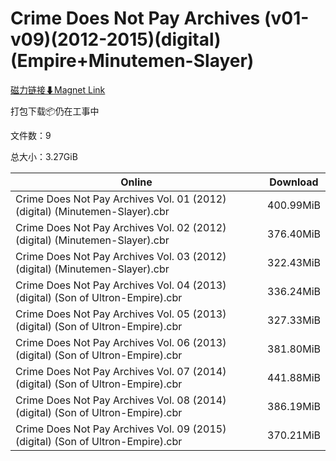 # Crime Does Not Pay Archives (v01-v09)(2012-2015)(digital)(Empire+Minutemen-Slayer)

[磁力链接⬇Magnet Link](magnet:?xt=urn:btih:afbfe74e07fecf28ff12247b7ee809b8aceb6eaa&dn=Crime%20Does%20Not%20Pay%20Archives%20%28v01-v09%29%282012-2015%29%28digital%29%28Empire%2BMinutemen-Slayer%29)

打包下载📦仍在工事中

文件数：9

总大小：3.27GiB

Online | Download
--- | ---
Crime Does Not Pay Archives Vol. 01 (2012) (digital) (Minutemen-Slayer).cbr | 400.99MiB
Crime Does Not Pay Archives Vol. 02 (2012) (digital) (Minutemen-Slayer).cbr | 376.40MiB
Crime Does Not Pay Archives Vol. 03 (2012) (digital) (Minutemen-Slayer).cbr | 322.43MiB
Crime Does Not Pay Archives Vol. 04 (2013) (digital) (Son of Ultron-Empire).cbr | 336.24MiB
Crime Does Not Pay Archives Vol. 05 (2013) (digital) (Son of Ultron-Empire).cbr | 327.33MiB
Crime Does Not Pay Archives Vol. 06 (2013) (digital) (Son of Ultron-Empire).cbr | 381.80MiB
Crime Does Not Pay Archives Vol. 07 (2014) (digital) (Son of Ultron-Empire).cbr | 441.88MiB
Crime Does Not Pay Archives Vol. 08 (2014) (digital) (Son of Ultron-Empire).cbr | 386.19MiB
Crime Does Not Pay Archives Vol. 09 (2015) (digital) (Son of Ultron-Empire).cbr | 370.21MiB